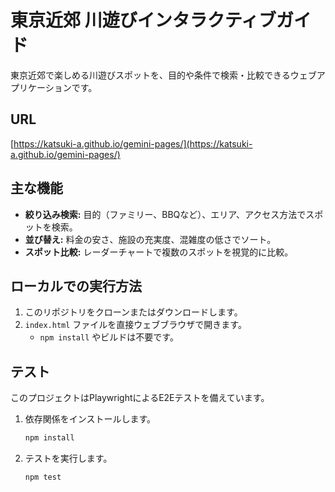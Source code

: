 # 東京近郊 川遊びインタラクティブガイド

東京近郊で楽しめる川遊びスポットを、目的や条件で検索・比較できるウェブアプリケーションです。

## URL

[https://katsuki-a.github.io/gemini-pages/](https://katsuki-a.github.io/gemini-pages/)

## 主な機能

- **絞り込み検索:** 目的（ファミリー、BBQなど）、エリア、アクセス方法でスポットを検索。
- **並び替え:** 料金の安さ、施設の充実度、混雑度の低さでソート。
- **スポット比較:** レーダーチャートで複数のスポットを視覚的に比較。

## ローカルでの実行方法

1.  このリポジトリをクローンまたはダウンロードします。
2.  `index.html` ファイルを直接ウェブブラウザで開きます。
    - `npm install` やビルドは不要です。

## テスト

このプロジェクトはPlaywrightによるE2Eテストを備えています。

1.  依存関係をインストールします。
    ```bash
    npm install
    ```
2.  テストを実行します。
    ```bash
    npm test
    ```